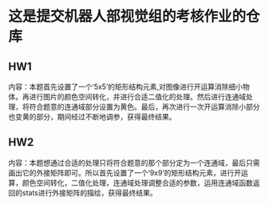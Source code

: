 # 这是提交机器人部视觉组的考核作业的仓库

## HW1
内容：本题首先设置了一个‘5x5’的矩形结构元素,对图像进行开运算消除细小物体。再进行图片的颜色空间转化，并进行合适二值化的处理。然后进行连通域处理，将符合题意的连通域部分设置为黄色。最后，再次进行一次开运算消除小部分也变黄的部分，期间经过不断地调参，获得最终结果。

## HW2
内容：本题想通过合适的处理只将符合题意的那个部分定为一个连通域，最后只需画出它的外接矩阵即可。所以首先设置了一个‘9x9’的矩形结构元素，进行开运算，颜色空间转化，二值化处理，连通域处理调整合适的参数，运用连通域函数返回的stats进行外接矩阵的描绘，获得最终结果。




